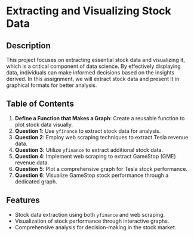 # Extracting and Visualizing Stock Data

## Description
This project focuses on extracting essential stock data and visualizing it, which is a critical component of data science. By effectively displaying data, individuals can make informed decisions based on the insights derived. In this assignment, we will extract stock data and present it in graphical formats for better analysis.

## Table of Contents
1. **Define a Function that Makes a Graph**: Create a reusable function to plot stock data visually.
2. **Question 1**: Use `yfinance` to extract stock data for analysis.
3. **Question 2**: Employ web scraping techniques to extract Tesla revenue data.
4. **Question 3**: Utilize `yfinance` to extract additional stock data.
5. **Question 4**: Implement web scraping to extract GameStop (GME) revenue data.
6. **Question 5**: Plot a comprehensive graph for Tesla stock performance.
7. **Question 6**: Visualize GameStop stock performance through a dedicated graph.

## Features
- Stock data extraction using both `yfinance` and web scraping.
- Visualization of stock performance through interactive graphs.
- Comprehensive analysis for decision-making in the stock market.
